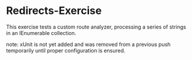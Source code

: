 # Redirects-Exercise

This exercise tests a custom route analyzer, processing a series of strings in an IEnumerable collection.

note: xUnit is not yet added and was removed from a previous push temporarily until proper configuration is ensured.
